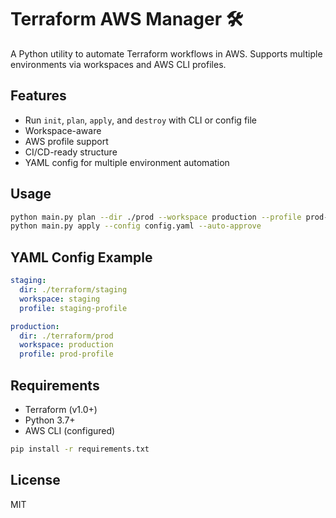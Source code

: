 # Terraform AWS Manager 🛠️

A Python utility to automate Terraform workflows in AWS. Supports multiple environments via workspaces and AWS CLI profiles.

## Features

- Run `init`, `plan`, `apply`, and `destroy` with CLI or config file
- Workspace-aware
- AWS profile support
- CI/CD-ready structure
- YAML config for multiple environment automation

## Usage

```bash
python main.py plan --dir ./prod --workspace production --profile prod-profile
python main.py apply --config config.yaml --auto-approve
```

## YAML Config Example

```yaml
staging:
  dir: ./terraform/staging
  workspace: staging
  profile: staging-profile

production:
  dir: ./terraform/prod
  workspace: production
  profile: prod-profile
```

## Requirements

- Terraform (v1.0+)
- Python 3.7+
- AWS CLI (configured)

```bash
pip install -r requirements.txt
```

## License

MIT
